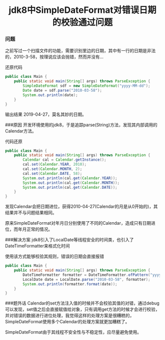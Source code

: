 <h1 align="center">jdk8中SimpleDateFormat对错误日期的校验通过问题</h1>

### 问题
之前写过一个扫描文件的功能，需要识别里边的日期，其中有一行的日期是非法的，2010-3-58，按理说应该会抛错，然而并没有...

还原代码
```java
public class Main {
    public static void main(String[] args) throws ParseException {
        SimpleDateFormat sdf = new SimpleDateFormat("yyyy-MM-dd");
        Date date = sdf.parse("2010-03-58");
        System.out.println(date);
    }
}
```
输出结果 2019-04-27，莫名其妙的日期。

###原因
开发环境使用的jdk8，于是追踪parse(String)方法，发现其内部调用的Calendar方法。

代码还原
```java
public class Main {
    public static void main(String[] args) throws ParseException {
        Calendar cal = Calendar.getInstance();
        cal.set(Calendar.YEAR, 2010);
        cal.set(Calendar.MONTH, 2);
        cal.set(Calendar.DATE, 58);
        System.out.println(cal.get(Calendar.YEAR));
        System.out.println(cal.get(Calendar.MONTH));
        System.out.println(cal.get(Calendar.DATE));
    }
}
```
发现Calendar会把日期进位，获得2010-04-27(Calendar的月是从0开始的)，其结果并不与问题结果相同。

原来SimpleDateFormat对年月日分别使用了不同的Calendar，造成只有日期进位，而年月正常的情况。

###解决方案
jdk8引入了LocalDate等线程安全的时间类，也引入了DateTimeFormatter来格式化时间

使用该方式能够校验其规则，错误的日期会直接报错
```java
public class Main {
    public static void main(String[] args) throws ParseException {
        DateTimeFormatter formatter = DateTimeFormatter.ofPattern("yyyy-MM-dd");
        LocalDate date = LocalDate.parse("2010-03-58", formatter);
        System.out.println(formatter.format(date));
    }
}
```
###题外话
Calendar的set方法注入值的时候并不会校验其值的对错，通过debug可以发现，set值之后会直接赋值给对象，只有调用get方法的时候才会进行校验，并对错误的数据进行进位处理，我觉得这样的处理方案是很糟糕的，SimpleDateFormat使用多个Calendar的处理方案就更加糟糕了。

SimpleDateFormat由于其线程不安全性与不稳定性，应尽量避免使用。